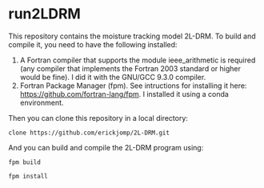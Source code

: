 # run2LDRM
This repository contains the moisture tracking model 2L-DRM. To build and compile it, you need to have the following installed:
1. A Fortran compiler that supports the module ieee_arithmetic is required (any compiler that implements the Fortran 2003 standard or higher would be fine). I did it with the GNU/GCC 9.3.0 compiler.
2. Fortran Package Manager (fpm). See intructions for installing it here: https://github.com/fortran-lang/fpm. I installed it using a conda environment.

Then you can clone this repository in a local directory: 

    clone https://github.com/erickjomp/2L-DRM.git

And you can build and compile the 2L-DRM program using:

    fpm build

    fpm install


